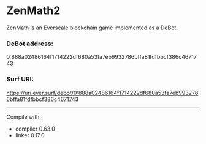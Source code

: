 # ZenMath2
ZenMath is an Everscale blockchain game implemented as a DeBot.

### DeBot address:
0:888a02486164f1714222df680a53fa7eb9932786bffa81fdfbbcf386c4671743

### Surf URI:
https://uri.ever.surf/debot/0:888a02486164f1714222df680a53fa7eb9932786bffa81fdfbbcf386c4671743

---
Compile with:
* compiler   0.63.0
* linker     0.17.0 

